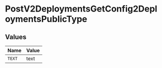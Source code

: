 # PostV2DeploymentsGetConfig2DeploymentsPublicType


## Values

| Name   | Value  |
| ------ | ------ |
| `TEXT` | text   |
